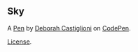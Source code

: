 Sky
---


A [Pen](https://codepen.io/Deb_Bugging/pen/yzrJGr) by [Deborah Castiglioni](https://codepen.io/Deb_Bugging) on [CodePen](https://codepen.io).

[License](https://codepen.io/Deb_Bugging/pen/yzrJGr/license).